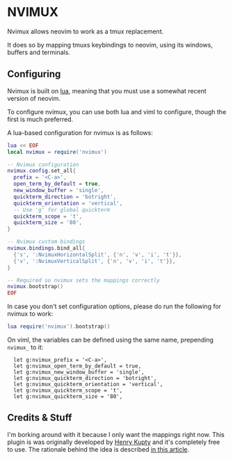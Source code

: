 # NVIMUX

Nvimux allows neovim to work as a tmux replacement.

It does so by mapping tmuxs keybindings to neovim, using its windows, buffers and terminals.

## Configuring

Nvimux is built on [lua](https://github.com/neovim/neovim/pull/4411), meaning that you must use a somewhat recent version of neovim.

To configure nvimux, you can use both lua and viml to configure, though the first is much preferred.

A lua-based configuration for nvimux is as follows:

```lua
lua << EOF
local nvimux = require('nvimux')

-- Nvimux configuration
nvimux.config.set_all{
  prefix = '<C-a>',
  open_term_by_default = true,
  new_window_buffer = 'single',
  quickterm_direction = 'botright',
  quickterm_orientation = 'vertical',
  -- Use 'g' for global quickterm
  quickterm_scope = 't',
  quickterm_size = '80',
}

-- Nvimux custom bindings
nvimux.bindings.bind_all{
  {'s', ':NvimuxHorizontalSplit', {'n', 'v', 'i', 't'}},
  {'v', ':NvimuxVerticalSplit', {'n', 'v', 'i', 't'}},
}

-- Required so nvimux sets the mappings correctly
nvimux.bootstrap()
EOF
```

In case you don't set configuration options, please do run the following for nvimux to work:
```lua
lua require('nvimux').bootstrap()
```

On viml, the variables can be defined using the same name, prepending `nvimux_` to it:

```viml
  let g:nvimux_prefix = '<C-a>',
  let g:nvimux_open_term_by_default = true,
  let g:nvimux_new_window_buffer = 'single',
  let g:nvimux_quickterm_direction = 'botright',
  let g:nvimux_quickterm_orientation = 'vertical',
  let g:nvimux_quickterm_scope = 't',
  let g:nvimux_quickterm_size = '80',
```

## Credits & Stuff

I'm borking around with it because I only want the mappings right now.
This plugin is was originally developed by [Henry Kupty](http://github.com/hkupty) and it's completely free to use.
The rationale behind the idea is described [in this article](http://hkupty.github.io/2016/Ditching-TMUX/).
